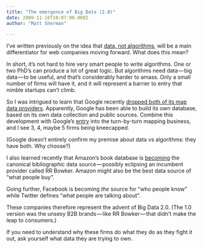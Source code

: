 ```yaml
---
title: "The emergence of Big Data (2.0)"
date: 2009-11-16T10:07:00.000Z
author: "Matt Sherman"

---
```


I’ve written previously on the idea that [data, not algorithms](http://clipperhouse.com/blog/post/Ite28099s-the-data-not-the-algorithm.aspx), will be a main differentiator for web companies moving forward. What does this mean?

In short, it’s not hard to hire very smart people to write algorithms. One or two PhD’s can produce a lot of great logic. But algorithms need data — big data — to be useful, and that’s considerably harder to amass. Only a small number of firms will have it, and it will represent a barrier to entry that nimble startups can’t climb.

So I was intrigued to learn that Google recently [dropped both of its map data providers](http://abovethecrowd.com/2009/10/29/google-redefines-disruption-the-%E2%80%9Cless-than-free%E2%80%9D-business-model/). Apparently, Google has been able to build its own database, based on its own data collection and public sources. Combine this development with Google’s [entry](http://www.engadget.com/2009/10/28/google-adds-free-turn-by-turn-navigation-car-dock-ui-to-android/) into the turn-by-turn mapping business, and I see 3, 4, maybe 5 firms being kneecapped.

(Google doesn’t entirely confirm my premise about data vs algorithms: they have both. Why choose?)

I also learned recently that Amazon’s book database is [becoming](http://oreilly.com/pub/a/web2/archive/what-is-web-20.html?page=3) the canonical bibliographic data source — possibly eclipsing an incumbent provider called RR Bowker. Amazon might also be the best data source of “what people buy”.

Going further, Facebook is becoming _the_ source for “who people know” while Twitter defines “what people are talking about”.

These companies therefore represent the advent of Big Data 2.0. (The 1.0 version was the unsexy B2B brands — like RR Bowker — that didn’t make the leap to consumers.)

If you need to understand why these firms do what they do as they fight it out, ask yourself what data they are trying to own.
